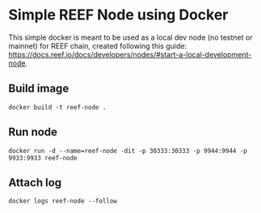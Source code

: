 # Simple REEF Node using Docker

This simple docker is meant to be used as a local dev node (no testnet or mainnet) for REEF chain, created following this guide: https://docs.reef.io/docs/developers/nodes/#start-a-local-development-node.

## Build image

```docker build -t reef-node .```

## Run node

```docker run -d --name=reef-node -dit -p 30333:30333 -p 9944:9944 -p 9933:9933 reef-node```

## Attach log

```docker logs reef-node --follow```